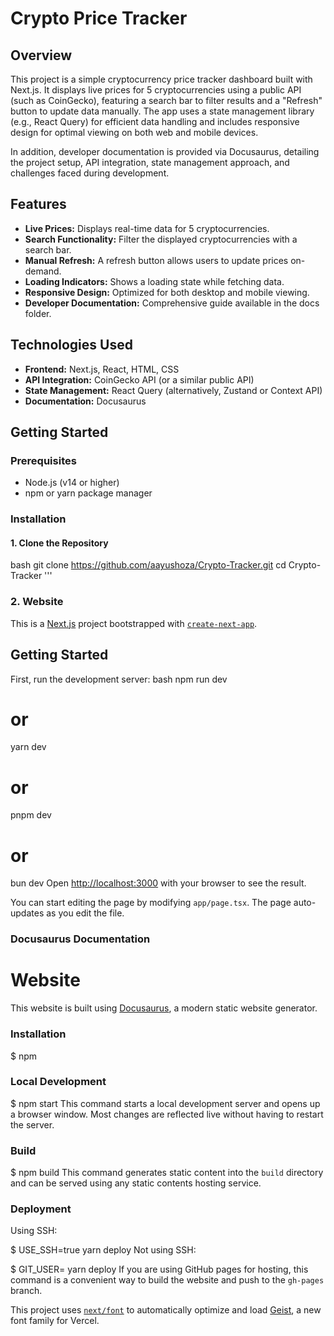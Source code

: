# Crypto Price Tracker

## Overview
This project is a simple cryptocurrency price tracker dashboard built with Next.js. It displays live prices for 5 cryptocurrencies using a public API (such as CoinGecko), featuring a search bar to filter results and a "Refresh" button to update data manually. The app uses a state management library (e.g., React Query) for efficient data handling and includes responsive design for optimal viewing on both web and mobile devices.

In addition, developer documentation is provided via Docusaurus, detailing the project setup, API integration, state management approach, and challenges faced during development.

## Features
- **Live Prices:** Displays real-time data for 5 cryptocurrencies.
- **Search Functionality:** Filter the displayed cryptocurrencies with a search bar.
- **Manual Refresh:** A refresh button allows users to update prices on-demand.
- **Loading Indicators:** Shows a loading state while fetching data.
- **Responsive Design:** Optimized for both desktop and mobile viewing.
- **Developer Documentation:** Comprehensive guide available in the docs folder.

## Technologies Used
- **Frontend:** Next.js, React, HTML, CSS
- **API Integration:** CoinGecko API (or a similar public API)
- **State Management:** React Query (alternatively, Zustand or Context API)
- **Documentation:** Docusaurus

## Getting Started

### Prerequisites
- Node.js (v14 or higher)
- npm or yarn package manager

### Installation

#### 1. Clone the Repository
bash
git clone https://github.com/aayushoza/Crypto-Tracker.git
cd Crypto-Tracker
'''
### 2. Website

This is a [Next.js](https://nextjs.org) project bootstrapped with [`create-next-app`](https://nextjs.org/docs/app/api-reference/cli/create-next-app).

## Getting Started

First, run the development server:
bash
npm run dev
# or
yarn dev
# or
pnpm dev
# or
bun dev
Open [http://localhost:3000](http://localhost:3000) with your browser to see the result.

You can start editing the page by modifying `app/page.tsx`. The page auto-updates as you edit the file.

### Docusaurus Documentation 

# Website

This website is built using [Docusaurus](https://docusaurus.io/), a modern static website generator.

### Installation

$ npm
### Local Development

$ npm start
This command starts a local development server and opens up a browser window. Most changes are reflected live without having to restart the server.

### Build

$ npm build
This command generates static content into the `build` directory and can be served using any static contents hosting service.

### Deployment

Using SSH:

$ USE_SSH=true yarn deploy
Not using SSH:

$ GIT_USER=<Your GitHub username> yarn deploy
If you are using GitHub pages for hosting, this command is a convenient way to build the website and push to the `gh-pages` branch.

This project uses [`next/font`](https://nextjs.org/docs/app/building-your-application/optimizing/fonts) to automatically optimize and load [Geist](https://vercel.com/font), a new font family for Vercel.

